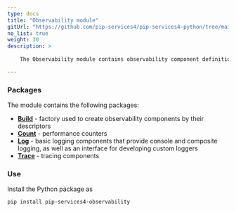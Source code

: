 ```yaml
---
type: docs
title: "Observability module"
gitUrl: "https://github.com/pip-services4/pip-services4-python/tree/main/pip-services4-observability-python"
no_list: true
weight: 30
description: > 
 
    The Observability module contains observability component definitions that can be used to build applications and services.

---
```



### Packages

The module contains the following packages:

- [**Build**](build) - factory used to create observability components by their descriptors
- [**Count**](count) - performance counters
- [**Log**](log) - basic logging components that provide console and composite logging, as well as an interface for developing custom loggers
- [**Trace**](trace) - tracing components



### Use

Install the Python package as
```bash
pip install pip-services4-observability
```

